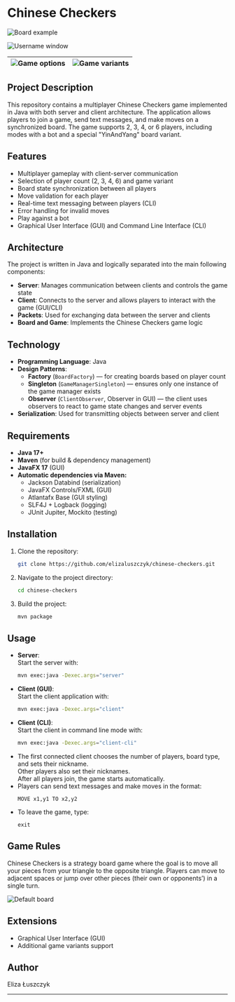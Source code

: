 # Chinese Checkers

![Board example](images/board_example.png)

![Username window](images/username_window.png)

| ![Game options](images/game_options.png) | ![Game variants](images/game_variants.png) |
|:---------------------------------------:|:---------------------------------------:|

## Project Description
This repository contains a multiplayer Chinese Checkers game implemented in Java with both server and client architecture. The application allows players to join a game, send text messages, and make moves on a synchronized board. The game supports 2, 3, 4, or 6 players, including modes with a bot and a special "YinAndYang" board variant.

## Features
- Multiplayer gameplay with client-server communication
- Selection of player count (2, 3, 4, 6) and game variant
- Board state synchronization between all players
- Move validation for each player
- Real-time text messaging between players (CLI)
- Error handling for invalid moves
- Play against a bot
- Graphical User Interface (GUI) and Command Line Interface (CLI)

## Architecture
The project is written in Java and logically separated into the main following components:
- **Server**: Manages communication between clients and controls the game state
- **Client**: Connects to the server and allows players to interact with the game (GUI/CLI)
- **Packets**: Used for exchanging data between the server and clients
- **Board and Game**: Implements the Chinese Checkers game logic

## Technology
- **Programming Language**: Java
- **Design Patterns**:
    - **Factory** (`BoardFactory`) — for creating boards based on player count
    - **Singleton** (`GameManagerSingleton`) — ensures only one instance of the game manager exists
    - **Observer** (`ClientObserver`, Observer in GUI) — the client uses observers to react to game state changes and server events
- **Serialization**: Used for transmitting objects between server and client

## Requirements
- **Java 17+**
- **Maven** (for build & dependency management)
- **JavaFX 17** (GUI)
- **Automatic dependencies via Maven:**
  - Jackson Databind (serialization)
  - JavaFX Controls/FXML (GUI)
  - Atlantafx Base (GUI styling)
  - SLF4J + Logback (logging)
  - JUnit Jupiter, Mockito (testing)

## Installation
1. Clone the repository:
   ```bash
   git clone https://github.com/elizaluszczyk/chinese-checkers.git
   ```
2. Navigate to the project directory:
   ```bash
   cd chinese-checkers
   ```
3. Build the project:
   ```bash
   mvn package
   ```

## Usage
- **Server**:  
  Start the server with:
  ```bash
  mvn exec:java -Dexec.args="server"
  ```
- **Client (GUI)**:  
  Start the client application with:
  ```bash
  mvn exec:java -Dexec.args="client"
  ```
- **Client (CLI)**:  
  Start the client in command line mode with:
  ```bash
  mvn exec:java -Dexec.args="client-cli"
  ```
- The first connected client chooses the number of players, board type, and sets their nickname.  
  Other players also set their nicknames.  
  After all players join, the game starts automatically.
- Players can send text messages and make moves in the format:  
  ```
  MOVE x1,y1 TO x2,y2
  ```
- To leave the game, type:
  ```
  exit
  ```

## Game Rules
Chinese Checkers is a strategy board game where the goal is to move all your pieces from your triangle to the opposite triangle. Players can move to adjacent spaces or jump over other pieces (their own or opponents’) in a single turn.

![Default board](images/default_board.png)

## Extensions
- Graphical User Interface (GUI)
- Additional game variants support

## Author
Eliza Łuszczyk

---
